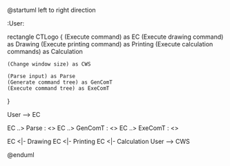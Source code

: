 @startuml
left to right direction

:User:

rectangle CTLogo {
    (Execute command) as EC
    (Execute drawing command) as Drawing
    (Execute printing command) as Printing
    (Execute calculation commands) as Calculation

    (Change window size) as CWS

    (Parse input) as Parse
    (Generate command tree) as GenComT
    (Execute command tree) as ExeComT
}

User --> EC

EC ..> Parse : <<include>>
EC ..> GenComT : <<include>>
EC ..> ExeComT : <<include>>

EC <|- Drawing
EC <|- Printing
EC <|- Calculation
User --> CWS


@enduml
